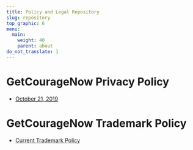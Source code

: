 ```yaml
---
title: Policy and Legal Repository
slug: repository
top_graphic: 6
menu:
  main:
    weight: 40
    parent: about
do_not_translate: 1
---
```


<!-- Note for translators: do NOT translate this file -->


# GetCourageNow Privacy Policy

* [October 21, 2019](/privacy/)

# GetCourageNow Trademark Policy

* [Current Trademark Policy](/trademarks/)



